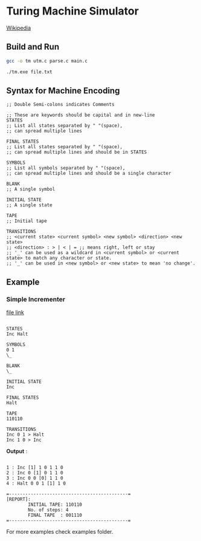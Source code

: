 # Turing Machine Simulator

[Wikipedia](https://en.wikipedia.org/wiki/Turing_machine)

## Build and Run

```bash
gcc -o tm utm.c parse.c main.c

./tm.exe file.txt
```

## Syntax for Machine Encoding

```
;; Double Semi-colons indicates Comments

;; These are keywords should be capital and in new-line
STATES
;; List all states separated by " "(space),
;; can spread multiple lines

FINAL STATES
;; List all states separated by " "(space),
;; can spread multiple lines and should be in STATES

SYMBOLS
;; List all symbols separated by " "(space),
;; can spread multiple lines and should be a single character

BLANK
;; A single symbol

INITIAL STATE
;; A single state

TAPE
;; Initial tape

TRANSITIONS
;; <current state> <current symbol> <new symbol> <direction> <new state>
;; <direction> : > | < | = ;; means right, left or stay
;; '_' can be used as a wildcard in <current symbol> or <current state> to match any character or state.
;; '_' can be used in <new symbol> or <new state> to mean 'no change'.

```

## Example

### Simple Incrementer

[file link](examples\binary_incremnter.txt)

```

STATES
Inc Halt

SYMBOLS
0 1
\_

BLANK
\_

INITIAL STATE
Inc

FINAL STATES
Halt

TAPE
110110

TRANSITIONS
Inc 0 1 > Halt
Inc 1 0 > Inc

```

**Output** :

```

1 : Inc [1] 1 0 1 1 0
2 : Inc 0 [1] 0 1 1 0
3 : Inc 0 0 [0] 1 1 0
4 : Halt 0 0 1 [1] 1 0

=--------------------------------------------=
[REPORT]:
        INITIAL TAPE: 110110
        No. of steps: 4
        FINAL TAPE  : 001110
=--------------------------------------------=

```

For more examples check examples folder.
